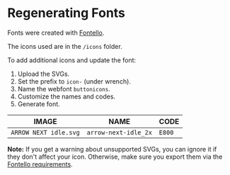 # Regenerating Fonts

Fonts were created with [Fontello](https://fontello.com/).

The icons used are in the `/icons` folder.

To add additional icons and update the font:

01. Upload the SVGs.
01. Set the prefix to `icon-` (under wrench).
01. Name the webfont `buttonicons`.
01. Customize the names and codes.
01. Generate font.

| IMAGE                 | NAME                 | CODE    |
| --------------------- | -------------------- | ------- |
| `ARROW NEXT idle.svg` | `arrow-next-idle_2x` | `E800`  |

**Note:** If you get a warning about unsupported SVGs, you can ignore it if they don't affect your
icon. Otherwise, make sure you export them via the [Fontello
requirements](https://github.com/fontello/fontello/wiki/How-to-use-custom-images).
